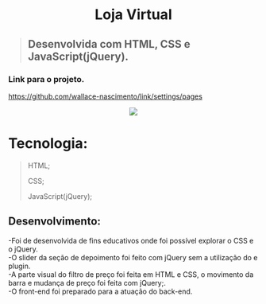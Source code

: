 <h1 align="center">Loja Virtual</h1>

>
> ## Desenvolvida com HTML, CSS e JavaScript(jQuery).
> 



### Link para o projeto.
https://github.com/wallace-nascimento/link/settings/pages

<div align="center">
 <img src="https://user-images.githubusercontent.com/87508400/151856615-56e54bbd-b073-490a-aeda-87dd56aaca4c.JPG"/>
</div>

# Tecnologia:

> HTML; <br/> 
> 
> CSS; <br/>
> 
> JavaScript(jQuery);
> 

 ## Desenvolvimento:
 
-Foi de desenvolvida de fins educativos onde foi possível explorar o CSS e o jQuery. <br />
-O slider da seção de depoimento foi feito com jQuery sem a utilização do
e plugin. <br />
-A parte visual do filtro de preço foi feita em HTML e CSS, o movimento da barra e mudança de preço foi feita com jQuery;. <br />
-O front-end foi preparado para a atuação do back-end.

